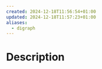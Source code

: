 ```yaml
---
created: 2024-12-18T11:56:54+01:00
updated: 2024-12-18T11:57:23+01:00
aliases:
  - digraph
---
```

# Description

